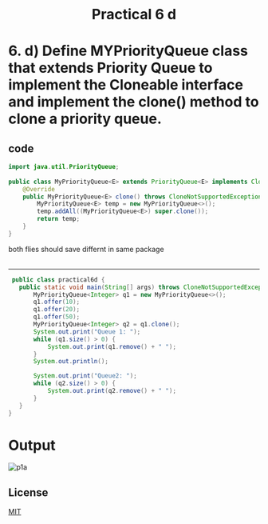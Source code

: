 <h1 align="center" style="margin-top: 0px;"> Practical 6 d </h1> 

# 6. 	d) Define MYPriorityQueue class that extends Priority Queue to implement the  Cloneable interface and implement the clone() method to clone a priority queue. 

## code

```java
import java.util.PriorityQueue;
 
public class MyPriorityQueue<E> extends PriorityQueue<E> implements Cloneable {
    @Override
    public MyPriorityQueue<E> clone() throws CloneNotSupportedException {
        MyPriorityQueue<E> temp = new MyPriorityQueue<>();
        temp.addAll((MyPriorityQueue<E>) super.clone());
        return temp;
    }
}
```
both flies should save differnt in same package
<br />
<br />
<hr />



 ```java
  public class practical6d {
    public static void main(String[] args) throws CloneNotSupportedException {
        MyPriorityQueue<Integer> q1 = new MyPriorityQueue<>();
        q1.offer(10);
        q1.offer(20);
        q1.offer(50);
        MyPriorityQueue<Integer> q2 = q1.clone();
        System.out.print("Queue 1: ");
        while (q1.size() > 0) {
            System.out.print(q1.remove() + " ");
        }
        System.out.println();
 
        System.out.print("Queue2: ");
        while (q2.size() > 0) {
            System.out.print(q2.remove() + " ");
        }
    }
}
```

# Output 

![p1a](https://hiren14.github.io/java_lab_050/output/practical6/output6d.png)

## License
[MIT](https://hiren14.github.io/java_lab_050/LICENSE)